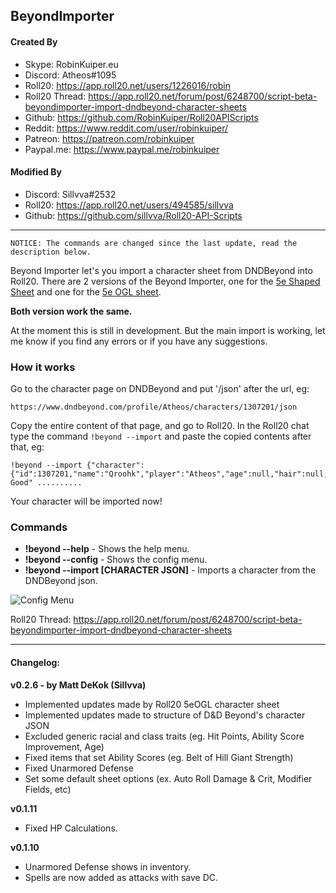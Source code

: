 ## BeyondImporter

#### Created By

* Skype: RobinKuiper.eu
* Discord: Atheos#1095
* Roll20: https://app.roll20.net/users/1226016/robin
* Roll20 Thread: https://app.roll20.net/forum/post/6248700/script-beta-beyondimporter-import-dndbeyond-character-sheets
* Github: https://github.com/RobinKuiper/Roll20APIScripts
* Reddit: https://www.reddit.com/user/robinkuiper/
* Patreon: https://patreon.com/robinkuiper
* Paypal.me: https://www.paypal.me/robinkuiper

#### Modified By

* Discord: Sillvva#2532
* Roll20: https://app.roll20.net/users/494585/sillvva
* Github: https://github.com/sillvva/Roll20-API-Scripts

---

```
NOTICE: The commands are changed since the last update, read the description below.
```

Beyond Importer let's you import a character sheet from DNDBeyond into Roll20.
There are 2 versions of the Beyond Importer, one for the [5e Shaped Sheet](https://bitbucket.org/mlenser/5eshaped/wiki/Home) and one for the [5e OGL sheet](https://wiki.roll20.net/5th_Edition_OGL_by_Roll20).

**Both version work the same.**

At the moment this is still in development. But the main import is working, let me know if you find any errors or if you have any suggestions.

### How it works
Go to the character page on DNDBeyond and put '/json' after the url, eg:

```
https://www.dndbeyond.com/profile/Atheos/characters/1307201/json
```

Copy the entire content of that page, and go to Roll20.
In the Roll20 chat type the command `!beyond --import` and paste the copied contents after that, eg:

```
!beyond --import {"character":{"id":1307201,"name":"Qroohk","player":"Atheos","age":null,"hair":null,"eyes":null,"skin":null,"height":null,"weight":null,"size":"Medium","alignment":"Lawful Good" ..........
```

Your character will be imported now!

### Commands

* **!beyond --help** - Shows the help menu.
* **!beyond --config** - Shows the config menu.
* **!beyond --import [CHARACTER JSON]** - Imports a character from the DNDBeyond json.

![Config Menu](https://i.imgur.com/WLb76Uy.png "Config Menu")

Roll20 Thread: https://app.roll20.net/forum/post/6248700/script-beta-beyondimporter-import-dndbeyond-character-sheets

--- 

#### Changelog:

**v0.2.6 - by Matt DeKok (Sillvva)**
* Implemented updates made by Roll20 5eOGL character sheet
* Implemented updates made to structure of D&D Beyond's character JSON
* Excluded generic racial and class traits (eg. Hit Points, Ability Score Improvement, Age)
* Fixed items that set Ability Scores (eg. Belt of Hill Giant Strength)
* Fixed Unarmored Defense
* Set some default sheet options (ex. Auto Roll Damage & Crit, Modifier Fields, etc)

**v0.1.11**
* Fixed HP Calculations.

**v0.1.10**
* Unarmored Defense shows in inventory.
* Spells are now added as attacks with save DC.
